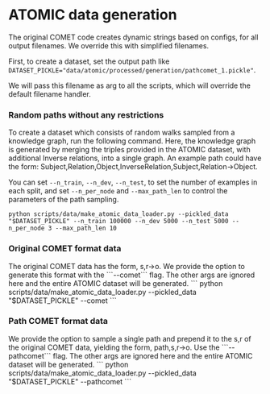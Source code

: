 
<h1>ATOMIC data generation</h1>

The original COMET code creates dynamic strings based on configs, for all output filenames. We override this with simplified filenames. 

First, to create a dataset, set the output path like ```DATASET_PICKLE="data/atomic/processed/generation/pathcomet_1.pickle"```. 

We will pass this filename as arg to all the scripts, which will override the default filename handler.

<h3> Random paths without any restrictions </h3>
To create a dataset which consists of random walks sampled from a knowledge graph, run the following command. 
Here, the knowledge graph is generated by merging the triples provided in the ATOMIC dataset, with additional Inverse relations, into a single graph. An example path could have the form: Subject,Relation,Object,InverseRelation,Subject,Relation->Object.

You can set ```--n_train```,  ```--n_dev```,  ```--n_test```, to set the number of examples in each split, and set ```--n_per_node``` and ```--max_path_len``` to control the parameters of the path sampling.

```
python scripts/data/make_atomic_data_loader.py --pickled_data "$DATASET_PICKLE" --n_train 100000 --n_dev 5000 --n_test 5000 --n_per_node 3 --max_path_len 10
```

<h3> Original COMET format data </h3>
The original COMET data has the form, s,r->o. We provide the option to generate this format with the ```--comet``` flag. The other args are ignored here and the entire ATOMIC dataset will be generated.
```
python scripts/data/make_atomic_data_loader.py --pickled_data "$DATASET_PICKLE" --comet
```

<h3> Path COMET format data </h3>
We provide the option to sample a single path and prepend it to the s,r of the original COMET data, yielding the form, path,s,r->o. Use the ```--pathcomet``` flag. The other args are ignored here and the entire ATOMIC dataset will be generated.
```
python scripts/data/make_atomic_data_loader.py --pickled_data "$DATASET_PICKLE" --pathcomet
```

